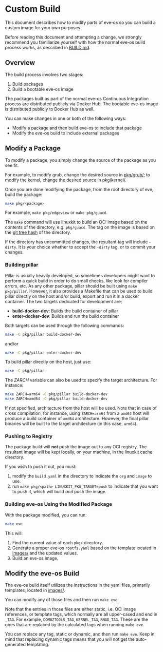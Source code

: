 # Custom Build

This document describes how to modify parts of eve-os so you can build a custom image for your own purposes.

Before reading this document and attempting a change, we strongly recommend you familiarize yourself with how the
normal eve-os build process works, as described in [BUILD.md](./BUILD.md).

## Overview

The build process involves two stages:

1. Build packages
1. Build a bootable eve-os image

The packages built as part of the normal eve-os Continuous Integration process are distributed publicly via Docker Hub.
The bootable eve-os image is distributed publicly to Docker Hub as well.

You can make changes in one or both of the following ways:

* Modify a package and then build eve-os to include that package
* Modify the eve-os build to include external packages

## Modify a Package

To modify a package, you simply change the source of the package as you see fit.

For example, to modify grub, change the desired source in [pkg/grub/](../pkg/grub); to modify the kernel,
change the desired source in [pkg/kernel/](../pkg/kernel).

Once you are done modifying the package, from the root directory of eve, build the package:

```sh
make pkg/<package>
```

For example, `make pkg/edgeview` or `make pkg/guacd`.

The `make` command will use linuxkit to build an OCI image based on the contents of the directory, e.g. `pkg/guacd`. The tag
on the image is based on the [git tree hash](https://git-scm.com/docs/git-ls-tree) of the directory.

If the directory has uncommitted changes, the resultant tag will include `-dirty`. It is your choice whether to accept
the `-dirty` tag, or to commit your changes.

### Building pillar

Pillar is usually heavily developed, so sometimes developers might want to perform a quick build in order to do small checks,
like look for compiler errors, etc. As any other package, pillar should be built using `make pkg/pillar`. However, it also
provides a Makefile that can be used to build pillar directly on the host and/or build, export and run it in a docker
container. The two targets dedicated for development are:

* **build-docker-dev**: Builds the build container of pillar
* **enter-docker-dev**: Builds and run the build container

Both targets can be used through the following commands:

```sh
make -C pkg/pillar build-docker-dev
```

and/or

```sh
make -C pkg/pillar enter-docker-dev
```

To build pillar directly on the host, just use:

```sh
make -C pkg/pillar
```

The _ZARCH_ variable can also be used to specify the target architecture. For instance:

```sh
make ZARCH=arm64 -C pkg/pillar build-docker-dev
make ZARCH=amd64 -C pkg/pillar build-docker-dev
```

If not specified, architecture from the host will be used. Note that in case of cross compilation, for instance,
using `ZARCH=arm64` from a `amd64` host will produce a build container of `amd64` architecture. However, the final pillar
binaries will be built to the target architecture (in this case, `arm64`).

### Pushing to Registry

The package build will **not** push the image out to any OCI registry. The resultant image will be kept locally, on your machine,
in the linuxkit cache directory.

If you wish to push it out, you must:

1. modify the `build.yaml` in the directory to indicate the `org` and `image` to use.
1. run `make pkg/<path> LINUXKIT_PKG_TARGET=push` to indicate that you want to push it, which will build _and_ push the image.

### Building eve-os Using the Modified Package

With the package modified, you can run:

```sh
make eve
```

This will:

1. Find the current value of each `pkg/` directory.
1. Generate a proper eve-os `rootfs.yaml` based on the template located in [images/](../images) and the updated values.
1. Build an eve-os image.

## Modify the eve-os Build

The eve-os build itself utilizes the instructions in the yaml files, primarily templates, located in [images/](../images).

You can modify any of those files and then run `make eve`.

Note that the entries in those files are either static, i.e. OCI image references, or template tags, which normally are all upper-cased
and end in `_TAG`. For example, `DOM0ZTOOLS_TAG`, `KERNEL_TAG`, `RNGD_TAG`. These are the ones that are replaced by the calculated tags
when running `make eve`.

You can replace any tag, static or dynamic, and then run `make eve`. Keep in mind that replacing dynamic tags means that you will not get
the auto-generated templating.
